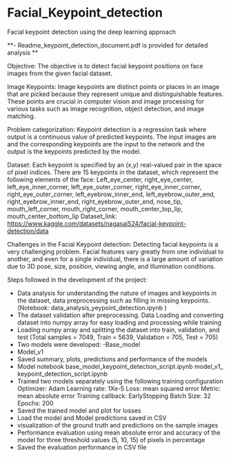 # Facial_Keypoint_detection
Facial keypoint detection using the deep learning approach

**- Readme_keypoint_detection_document.pdf is provided for detailed analysis **

Objective: The objective is to detect facial keypoint positions on face images from the given facial dataset. 

Image Keypoints:
Image keypoints are distinct points or places in an image that are picked because they represent unique and distinguishable features. 
These points are crucial in computer vision and image processing for various tasks such as image recognition, object detection, and image matching. 

Problem categorization:
Keypoint detection is a regression task where output is a continuous value of predicted keypoints. The input images are and the corresponding keypoints are the input to the network and the output is the keypoints predicted by the model.

Dataset: 
Each keypoint is specified by an (x,y) real-valued pair in the space of pixel indices. There are 15 keypoints in the dataset, which represent the following elements of the face:
Left_eye_center, right_eye_center, left_eye_inner_corner, left_eye_outer_corner, right_eye_inner_corner, right_eye_outer_corner, left_eyebrow_inner_end, left_eyebrow_outer_end, right_eyebrow_inner_end, right_eyebrow_outer_end, nose_tip, mouth_left_corner, mouth_right_corner, mouth_center_top_lip, mouth_center_bottom_lip
Dataset_link: https://www.kaggle.com/datasets/nagasai524/facial-keypoint-detection/data 

Challenges in the Facial Keypoint detection:
Detecting facial keypoints is a very challenging problem. Facial features vary greatly from one individual to another, and even for a single individual, there is a large amount of variation due to 3D pose, size, position, viewing angle, and illumination conditions.

Steps followed in the development of the project:
- Data analysis for understanding the nature of images and keypoints in the dataset, data preprocessing such as filling in missing keypoints.
(Notebook: data_analysis_yeypoint_detection.ipynb )
- The dataset validation after preprocessing.
Data Loading and converting dataset into numpy array for easy loading and processing while training
- Loading numpy array and splitting the dataset into train, validation, and test (Total samples = 7049, Train = 5639, Validation = 705, Test = 705)
- Two models were developed:
-Base_model
- Model_v1
- Saved summary, plots, predictions and performance of the models
- Model notebook
base_model_keypoint_detection_script.ipynb
model_v1_ keypoint_detection_script.ipynb
- Trained two models separately using the following training configuration
Optimizer: Adam
Learning rate: 1Xe-5
Loss: mean squared error
Metric: mean absolute error
Training callback: EarlyStopping
Batch Size: 32
Epochs: 200
- Saved the trained model and plot for losses
- Load the model and Model predictions saved in CSV
- visualization of the ground truth and predictions on the sample images
- Performance evaluation using mean absolute error and accuracy of the model for three threshold values (5, 10, 15) of pixels in percentage
- Saved the evaluation performance in CSV file
